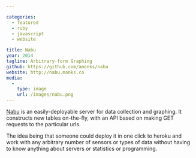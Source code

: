 ```yaml
---

categories:
  - featured
  - ruby
  - javascript
  - website

title: Nabu
year: 2014
tagline: Arbitrary-form Graphing
github: https://github.com/amonks/nabu
website: http://nabu.monks.co
media:
  -
    type: image
    url: /images/nabu.png
---
```

[Nabu](http://nabu.monks.co) is an easily-deployable server for data collection and graphing. It constructs new tables on-the-fly, with an API based on making GET requests to the particular urls.

The idea being that someone could deploy it in one click to heroku and work with any arbitrary number of sensors or types of data without having to know anything about servers or statistics or programming.
